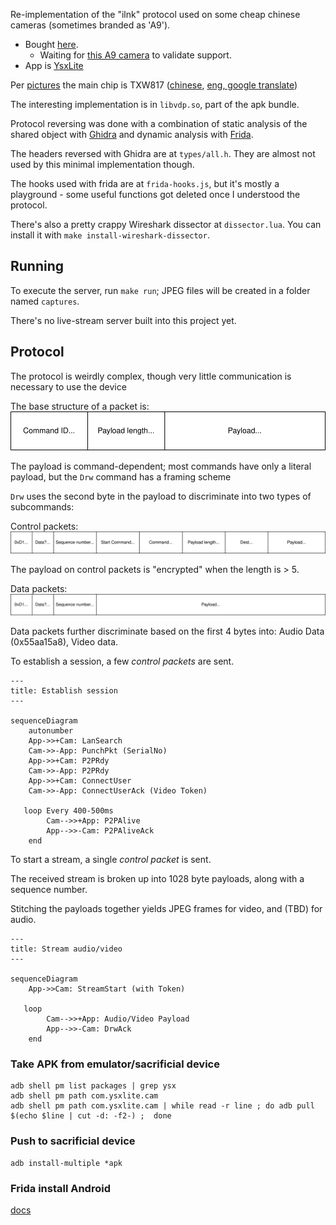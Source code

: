 Re-implementation of the "ilnk" protocol used on some cheap chinese cameras (sometimes branded as 'A9').

* Bought [here](https://www.aliexpress.com/item/1005006287788979.html).
  * Waiting for [this A9 camera](https://www.aliexpress.com/item/1005006117593880.html) to validate support.
* App is [YsxLite](https://play.google.com/store/apps/details?id=com.ysxlite.cam&hl=en&gl=US)


Per [pictures](https://github.com/DavidVentura/cam-reverse/blob/master/pics/pcb.jpg?raw=true) the main chip is TXW817 ([chinese](https://www.taixin-semi.com/Product/ProductDetail?productId=306), [eng, google translate](https://www-taixin--semi-com.translate.goog/Product/ProductDetail?productId=306&_x_tr_sl=auto&_x_tr_tl=en&_x_tr_hl=en&_x_tr_pto=wapp))

The interesting implementation is in `libvdp.so`, part of the apk bundle.

Protocol reversing was done with a combination of static analysis of the shared object with [Ghidra](https://ghidra-sre.org/) and dynamic analysis with [Frida](https://frida.re/docs/javascript-api/).

The headers reversed with Ghidra are at `types/all.h`. They are almost not used by this minimal implementation though.

The hooks used with frida are at `frida-hooks.js`, but it's mostly a playground - some useful functions got deleted once I understood the protocol.

There's also a pretty crappy Wireshark dissector at `dissector.lua`. You can install it with `make install-wireshark-dissector`.

## Running
To execute the server, run `make run`; JPEG files will be created in a folder named `captures`.

There's no live-stream server built into this project yet.

## Protocol

The protocol is weirdly complex, though very little communication is necessary to use the device

The base structure of a packet is:
![](diagrams/packet.svg)

The payload is command-dependent; most commands have only a literal payload, but the `Drw` command has a framing scheme

`Drw` uses the second byte in the payload to discriminate into two types of subcommands:

Control packets:
![](diagrams/control_packet.svg)

The payload on control packets is "encrypted" when the length is > 5.

Data packets:
![](diagrams/data_packet.svg)

Data packets further discriminate based on the first 4 bytes into: Audio Data (0x55aa15a8), Video data.

To establish a session, a few _control packets_ are sent.
```mermaid
---
title: Establish session
---

sequenceDiagram
	autonumber
    App->>+Cam: LanSearch
    Cam->>-App: PunchPkt (SerialNo)
    App->>+Cam: P2PRdy
    Cam->>-App: P2PRdy
    App->>+Cam: ConnectUser
    Cam->>-App: ConnectUserAck (Video Token)
   
   loop Every 400-500ms
        Cam-->>+App: P2PAlive
        App-->>-Cam: P2PAliveAck
    end
```

To start a stream, a single _control packet_ is sent.

The received stream is broken up into 1028 byte payloads, along with a sequence number.

Stitching the payloads together yields JPEG frames for video, and (TBD) for audio.

```mermaid
---
title: Stream audio/video
---

sequenceDiagram
    App->>Cam: StreamStart (with Token)
   
   loop
        Cam-->>+App: Audio/Video Payload
        App-->>-Cam: DrwAck
    end
```

### Take APK from emulator/sacrificial device
```
adb shell pm list packages | grep ysx
adb shell pm path com.ysxlite.cam
adb shell pm path com.ysxlite.cam | while read -r line ; do adb pull $(echo $line | cut -d: -f2-) ;  done
```
### Push to sacrificial device
```
adb install-multiple *apk
```

### Frida install Android

[docs](https://frida.re/docs/android/)

